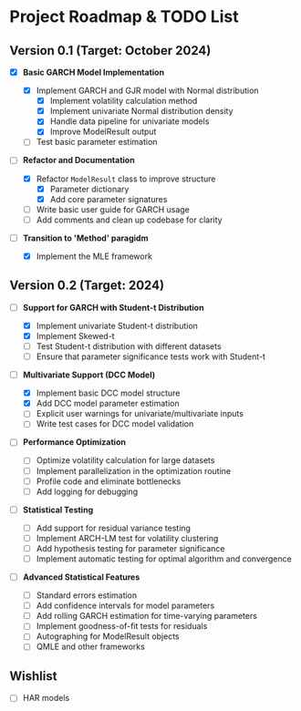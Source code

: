 # Project Roadmap & TODO List

## Version 0.1 (Target: October 2024)

- [x] **Basic GARCH Model Implementation**

  - [x] Implement GARCH and GJR model with Normal distribution
    - [x] Implement volatility calculation method
    - [x] Implement univariate Normal distribution density
    - [x] Handle data pipeline for univariate models
    - [x] Improve ModelResult output
  - [ ] Test basic parameter estimation

- [ ] **Refactor and Documentation**
  - [x] Refactor `ModelResult` class to improve structure
    - [x] Parameter dictionary
    - [x] Add core parameter signatures
  - [ ] Write basic user guide for GARCH usage
  - [ ] Add comments and clean up codebase for clarity
- [ ] **Transition to 'Method' paragidm**
  - [x] Implement the MLE framework

## Version 0.2 (Target: 2024)

- [ ] **Support for GARCH with Student-t Distribution**
  - [x] Implement univariate Student-t distribution
  - [x] Implement Skewed-t
  - [ ] Test Student-t distribution with different datasets
  - [ ] Ensure that parameter significance tests work with Student-t
- [ ] **Multivariate Support (DCC Model)**
  - [x] Implement basic DCC model structure
  - [x] Add DCC model parameter estimation
  - [ ] Explicit user warnings for univariate/multivariate inputs
  - [ ] Write test cases for DCC model validation
- [ ] **Performance Optimization**
  - [ ] Optimize volatility calculation for large datasets
  - [ ] Implement parallelization in the optimization routine
  - [ ] Profile code and eliminate bottlenecks
  - [ ] Add logging for debugging
- [ ] **Statistical Testing**
  - [ ] Add support for residual variance testing
  - [ ] Implement ARCH-LM test for volatility clustering
  - [ ] Add hypothesis testing for parameter significance
  - [ ] Implement automatic testing for optimal algorithm and convergence
- [ ] **Advanced Statistical Features**

  - [ ] Standard errors estimation
  - [ ] Add confidence intervals for model parameters
  - [ ] Add rolling GARCH estimation for time-varying parameters
  - [ ] Implement goodness-of-fit tests for residuals
  - [ ] Autographing for ModelResult objects
  - [ ] QMLE and other frameworks

## Wishlist

- [ ] HAR models
